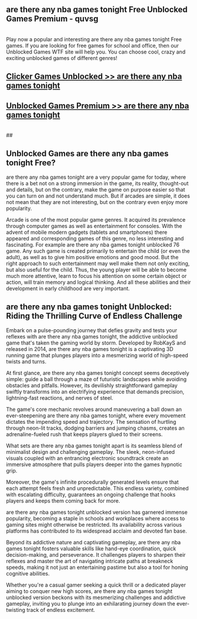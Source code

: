 ## are there any nba games tonight Free Unblocked Games Premium - quvsg <br>
<br>
Play now a popular and interesting are there any nba games tonight Free games. If you are looking for free games for school and office, then our Unblocked Games WTF site will help you. You can choose cool, crazy and exciting unblocked games of different genres!


##  [Clicker Games Unblocked >> are there any nba games tonight](http://freeplayer.one?title=are_there_any_nba_games_tonight&ref=04)

##  [Unblocked Games Premium >> are there any nba games tonight](http://freeplayer.one?title=are_there_any_nba_games_tonight&ref=04)
  <br>
  ##



## Unblocked Games are there any nba games tonight Free?

are there any nba games tonight are a very popular game for today, where there is a bet not on a strong immersion in the game, its reality, thought-out and details, but on the contrary, make the game on purpose easier so that you can turn on and not understand much. But if arcades are simple, it does not mean that they are not interesting, but on the contrary even enjoy more popularity.

Arcade is one of the most popular game genres. It acquired its prevalence through computer games as well as entertainment for consoles. With the advent of mobile modern gadgets (tablets and smartphones) there appeared and corresponding games of this genre, no less interesting and fascinating. For example are there any nba games tonight unblocked 76 game. Any such game is created primarily to entertain the child (or even the adult), as well as to give him positive emotions and good mood. But the right approach to such entertainment may well make them not only exciting, but also useful for the child. Thus, the young player will be able to become much more attentive, learn to focus his attention on some certain object or action, will train memory and logical thinking. And all these abilities and their development in early childhood are very important.

##  are there any nba games tonight Unblocked: Riding the Thrilling Curve of Endless Challenge

Embark on a pulse-pounding journey that defies gravity and tests your reflexes with are there any nba games tonight, the addictive unblocked game that's taken the gaming world by storm. Developed by RobKayS and released in 2014, are there any nba games tonight is a captivating 3D running game that plunges players into a mesmerizing world of high-speed twists and turns.

At first glance, are there any nba games tonight concept seems deceptively simple: guide a ball through a maze of futuristic landscapes while avoiding obstacles and pitfalls. However, its devilishly straightforward gameplay swiftly transforms into an electrifying experience that demands precision, lightning-fast reactions, and nerves of steel.

The game's core mechanic revolves around maneuvering a ball down an ever-steepening are there any nba games tonight, where every movement dictates the impending speed and trajectory. The sensation of hurtling through neon-lit tracks, dodging barriers and jumping chasms, creates an adrenaline-fueled rush that keeps players glued to their screens.

What sets are there any nba games tonight apart is its seamless blend of minimalist design and challenging gameplay. The sleek, neon-infused visuals coupled with an entrancing electronic soundtrack create an immersive atmosphere that pulls players deeper into the games hypnotic grip.

Moreover, the game's infinite procedurally generated levels ensure that each attempt feels fresh and unpredictable. This endless variety, combined with escalating difficulty, guarantees an ongoing challenge that hooks players and keeps them coming back for more.

are there any nba games tonight unblocked version has garnered immense popularity, becoming a staple in schools and workplaces where access to gaming sites might otherwise be restricted. Its availability across various platforms has contributed to its widespread acclaim and devoted fan base.

Beyond its addictive nature and captivating gameplay, are there any nba games tonight fosters valuable skills like hand-eye coordination, quick decision-making, and perseverance. It challenges players to sharpen their reflexes and master the art of navigating intricate paths at breakneck speeds, making it not just an entertaining pastime but also a tool for honing cognitive abilities.

Whether you're a casual gamer seeking a quick thrill or a dedicated player aiming to conquer new high scores, are there any nba games tonight unblocked version beckons with its mesmerizing challenges and addictive gameplay, inviting you to plunge into an exhilarating journey down the ever-twisting track of endless excitement.